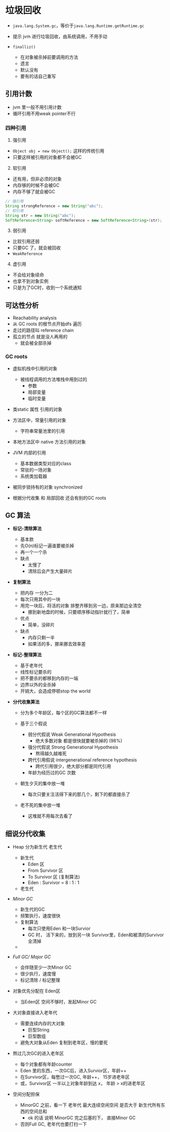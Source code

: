 # 垃圾回收
- `java.lang.System.gc`，等价于`java.lang.Runtime.getRuntime.gc`
- 提示 jvm 进行垃圾回收，由系统调用，不用手动

- `finalliz()`
  - 在对象被杀掉前要调用的方法
  - 遗言
  - 默认没有
  - 要有的话自己重写

## 引用计数
- jvm 里一般不用引用计数
- 循环引用不用weak pointer不行

### 四种引用
1. 强引用
- `Object obj = new Object();` 这样的传统引用
- 只要这样被引用的对象都不会被GC

2. 软引用
- 还有用，但非必须的对象
- 内存够的时候不会被GC
- 内存不够了就会被GC

```java
// 强引用
String strongReference = new String("abc");
// 软引用
String str = new String("abc");
SoftReference<String> softReference = new SoftReference<String>(str);
```

3. 弱引用
- 比软引用还弱
- 只要GC 了，就会被回收
- `WeakReference`

4. 虚引用
- 不会给对象续命
- 也拿不到对象实例
- 只是为了GC时，收到一个系统通知

## 可达性分析
- Reachability analysis
- 从 GC roots 的根节点开始dfs 遍历
- 走过的路径叫 reference chain 
- 孤立的节点 就是没人再用的
  - 就会被全部杀掉

### GC roots
- 虚拟机栈中引用的对象
  - 被线程调用的方法堆栈中用到过的
    - 参数
    - 局部变量
    - 临时变量
- 类static 属性 引用的对象

- 方法区中，常量引用的对象
  - 字符串常量池里的引用

- 本地方法区中 native 方法引用的对象

- JVM 内部的引用
  - 基本数据类型对应的class
  - 常驻的一场对象
  - 系统类加载器

- 被同步锁持有的对象 synchronized

- 根据分代收集 和 局部回收 还会有别的GC roots

## GC 算法
- **标记-清除算法**
  - 基本款
  - 先O(n)标记一遍谁要被杀掉
  - 再一个一个杀
  - 缺点
    - 太慢了
    - 清除后会产生大量碎片

- **复制算法**
  - 把内存 一分为二
  - 每次只用其中的一块
  - 用完一块后，将活的对象 排整齐移到另一边，原来那边全清空
    - 挪到新地盘的时候，只要顺序移动指针就行了，简单
  - 优点
    - 简单，没碎片
  - 缺点
    - 内存只剩一半
    - 如果活的多，挪来挪去效率差

- **标记-整理算法**
  - 基于老年代
  - 线性标记要杀的
  - 把不要杀的都移到内存的一端
  - 边界以外的全杀掉
  - 开销大，会造成停顿stop the world

- **分代收集算法**
  - 分为多个年龄区，每个区的GC算法都不一样
  - 基于三个假说
    - 弱分代假说 Weak Generational Hypothesis
      - 绝大多数对象 都是很快就要被杀掉的 (98%)
    - 强分代假说 Strong Generational Hypothesis
      - 熬得越久越难死
    - 跨代引用假说 intergenerational reference hypothesis
      - 跨代引用很少，绝大部分都是同代引用
    - 年龄为经历过的GC 次数
  
  - 朝生夕灭的集中放一堆
    - 每次只要关注活得下来的那几个，剩下的都直接杀了

  - 老不死的集中放一堆
    - 这堆就不用每次去看了
  
## 细说分代收集
- Heap 分为新生代 老生代
  - 新生代
    - Eden 区
    - From Survivor 区
    - To Survivor 区 (复制算法)
    - Eden : Survivor = 8 : 1 : 1
  - 老生代

- *Minor GC*
  - 新生代的GC
  - 频繁执行，速度很快
  - 复制算法
    - 每次只使用Eden 和一块Survior
    - GC 时， 活下来的，放到另一块 Survivor里，Eden和被清的Survivor全清掉
  - 
- *Full GC/ Major GC*
  - 会伴随至少一次Minor GC
  - 很少执行，速度慢
  - 标记清除 / 标记整理

- 对象优先分配在 Eden区
  - 当Eden区 空间不够时，发起Minor GC

- 大对象直接进入老年代
  - 需要连续内存的大对象
    - 巨型String
    - 巨型数组
  - 避免大对象从Eden 复制到老年区，慢的要死

- 熬过几次GC的进入老年区
  - 每个对象都有年龄counter
  - Eden 里的东西，一次GC后，进入Survior区，年龄++
  - 在Survivor区，每憋过一次GC, 年龄++， 15岁进老年区
  - 或，Survivor区 一半以上对象年龄到达 x， 年龄 > x的进老年区

- 空间分配担保
  - MinorGC 之前，看一下 老年代 最大连续空闲空间 是否大于 新生代所有东西的空间总和
    - ok 的话 说明 MinorGC 完之后塞的下， 直接Minor GC
  - 否则Full GC, 老年代也要打扫一下